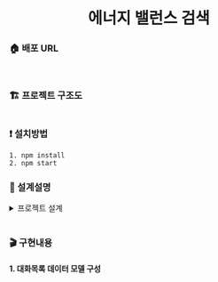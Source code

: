 <h1 align= "center"> 에너지 밸런스 검색</h1>

### :house: 배포 URL


<br/>

### 🏗 프로젝트 구조도

```

```

### :exclamation: 설치방법

```
1. npm install
2. npm start
```

### :palm_tree: 설계설명
<details>
    <summary>프로젝트 설계</summary>
    
### :mag_right: 문제 파악
소비자가 원하는 제품을 쉽게 찾을 수 있게 하려는 이유는 근본적으로 해당 제품을 판매해 매출을 늘리고자 하는 이유라고 생각합니다.

따라서, 소비자의 구매 행동에 대한 유형을 알아볼 필요가 있습니다.

소비자의 구매행동에는 5가지 과정이 존재합니다.
```
1. 문제인식
2. 정보탐색
3. 대안의 평가
4. 구매의사 결정
5. 구매후 행동
```
이 단계들 중에서, 사실상 구매자가 해당 플랫폼에서 제품을 찾게되는 순간은, 4~5단계에 해당한다고 생각합니다.

이 때, 소비자의 구매 행동에 관여하는 요인에는, 첨부한 표를 참고하면 알 수 있습니다.
<p><img src="https://user-images.githubusercontent.com/65812122/154698028-79fcbc27-0616-488e-8dd0-ff71d633092d.png" ></p>

<details>
    <summary>설명링크</summary>

https://m.blog.naver.com/PostView.naver?isHttpsRedirect=true&blogId=sudream2003&logNo=220220913575

</details>
<br/>

### :mag_right: 데이터 설계
기존에 제공된 데이터는 제품명과 브랜드, 두 컬럼(속성)을 가진 구조입니다.

<p><img src="https://user-images.githubusercontent.com/65812122/154698091-fbf8b844-ae17-44ec-9f67-41e75bd77d2b.png"></p>


이런 경우에는, 소비자가 어떤 것을 보고 구매를 결정할지 판단할 근거가 부족하다고 생각합니다. 

따라서, 가장 중요하다 생각하는 세가지 속성을 추가하였습니다.
```
- 평점
- 재구매 비율
- 제품 구매자가 구매한 다른 제품
```

<p><img src="https://user-images.githubusercontent.com/65812122/154698101-2e366833-3746-4d7e-ade6-ef33e4558db8.png"></p>


평점은 가장 쉽게 제품을 판단할 수 있는 근거가 될 수 있습니다. 하지만, 현재에는, 평점에 대한 신뢰도가 점점 낮아지고 있기 때문에,(마케팅 등등...) 실질적으로 구매가 되고 있다는 증거가 될 수 있는 재구매, 비율 또한 추가하였습니다.

또한, 해당 제품 구매자가 구매한 다른 제품을 노출함으로써, 다른 제품에 대한 판매도 노려볼 수 있다 생각하여 추가하였습니다.

<br/>

### :mag_right: 검색 기능

최근 검색한 내용은 LocalStorage를  사용하여, 재 방문 시, 최근 검색어를 볼 수 있게 구현 하였고, 많은 데이터가 쌓이는 것을 방지해 최근 검색한 5개의 목록만 나오도록 하고, 만일 검색한 목록에 이미 존재한다면, 기존에 있는 것은 제거하고 최신 검색이 반영되도록 설계하였습니다.

또한, 입력한 단어와 일치하는 제품이 없을 때는, 재 구매 비율이 높은 제품 5개를 노출하도록 하였고, 입력한 단어와 일치하는  제품이 있을 시에는, 재 구매 비율과, 평점 순으로 선택하여 노출하도록 하였습니다.

해당 검색어 클릭 후, 검색 시, 해당 제품 혹은, 단어가 포함 되어있는 제품 정보들이 나열 되며, 해당 제품을 구매한 사람들이, 구매한 다른 제품 또한, 노출되도록 하였습니다.

</details>

<br/>

### :clapper: 구현내용

#### 1. 대화목록 데이터 모델 구성

```

```

